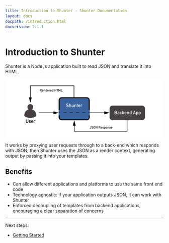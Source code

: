 ```yaml
---
title: Introduction to Shunter - Shunter Documentation
layout: docs
docpath: /introduction.html
docversion: 2.1.1
---
```


Introduction to Shunter
=======================

Shunter is a Node.js application built to read JSON and translate it into HTML.

![Shunter as a proxy](/docs/2.1.1/diagram.png)

It works by proxying user requests through to a back-end which responds with JSON; then Shunter uses the JSON as a render context, generating output by passing it into your templates.


Benefits
--------

- Can allow different applications and platforms to use the same front end code
- Technology agnostic: if your application outputs JSON, it can work with Shunter
- Enforced decoupling of templates from backend applications, encouraging a clear separation of concerns


---

Next steps:

- [Getting Started](getting-started.html)
